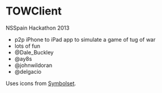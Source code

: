 TOWClient
=========

NSSpain Hackathon 2013
* p2p iPhone to iPad app to simulate a game of tug of war
* lots of fun
* @Dale_Buckley
* @ay8s 
* @johnwildoran
* @delgacio 

Uses icons from [Symbolset](http://symbolset.com/icons/standard).
